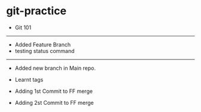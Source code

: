 # git-practice
- Git 101
---
- Added Feature Branch  
- testing status command

---
- Added new branch in Main repo.

- Learnt tags

- Adding 1st Commit to FF merge

- Adding 2st Commit to FF merge
